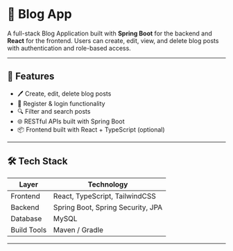 # 📝 Blog App

A full-stack Blog Application built with **Spring Boot** for the backend and **React** for the frontend. Users can create, edit, view, and delete blog posts with authentication and role-based access.

---

## 📌 Features

- 🖊️ Create, edit, delete blog posts
- 👤 Register & login functionality
- 🔍 Filter and search posts
- 🌐 RESTful APIs built with Spring Boot
- 📦 Frontend built with React + TypeScript (optional)

---

## 🛠️ Tech Stack

| Layer       | Technology                        |
| ----------- | --------------------------------- |
| Frontend    | React, TypeScript, TailwindCSS    |
| Backend     | Spring Boot, Spring Security, JPA |
| Database    | MySQL                             |
| Build Tools | Maven / Gradle                    |

---
